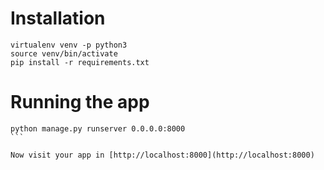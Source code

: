 # Installation

```
virtualenv venv -p python3
source venv/bin/activate
pip install -r requirements.txt
```

# Running the app
````
python manage.py runserver 0.0.0.0:8000
```

Now visit your app in [http://localhost:8000](http://localhost:8000)